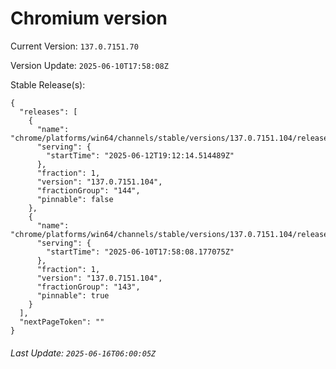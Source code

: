 # Chromium version

Current Version: `137.0.7151.70`

Version Update: `2025-06-10T17:58:08Z`

Stable Release(s):
```
{
  "releases": [
    {
      "name": "chrome/platforms/win64/channels/stable/versions/137.0.7151.104/releases/1749755534",
      "serving": {
        "startTime": "2025-06-12T19:12:14.514489Z"
      },
      "fraction": 1,
      "version": "137.0.7151.104",
      "fractionGroup": "144",
      "pinnable": false
    },
    {
      "name": "chrome/platforms/win64/channels/stable/versions/137.0.7151.104/releases/1749578288",
      "serving": {
        "startTime": "2025-06-10T17:58:08.177075Z"
      },
      "fraction": 1,
      "version": "137.0.7151.104",
      "fractionGroup": "143",
      "pinnable": true
    }
  ],
  "nextPageToken": ""
}
```

###### Last Update: `2025-06-16T06:00:05Z`
        